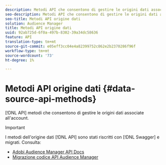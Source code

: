 ```yaml
---
description: Metodi API che consentono di gestire le origini dati associate al tuo account.
seo-description: Metodi API che consentono di gestire le origini dati associate al tuo account.
seo-title: Metodi API origine dati
solution: Audience Manager
title: Metodi API origine dati
uuid: 92ab725d-6f0a-497b-8302-39a34dc58636
feature: API
translation-type: tm+mt
source-git-commit: e05eff3cc04e4a82399752c862e2b2370286f96f
workflow-type: tm+mt
source-wordcount: '73'
ht-degree: 1%

---
```



# Metodi API origine dati {#data-source-api-methods}

[!DNL API] metodi che consentono di gestire le origini dati associate all&#39;account.

<!-- c_rest_data_sources.xml -->

>[!IMPORTANT]
>
>I metodi dell&#39;origine dati [!DNL API] sono stati riscritti con [!DNL Swagger] e migrati. Consulta:
>
>* [Adobi Audience Manager API Docs](https://bank.demdex.com/portal/swagger/index.html)
>* [Migrazione  codice API Audience Manager](../../api/api-swagger-migration.md)
>
